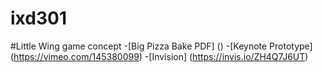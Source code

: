 # ixd301

#Little Wing game concept 
 -[Big Pizza Bake PDF] ()
 -[Keynote Prototype] (https://vimeo.com/145380099)
 -[Invision] (https://invis.io/ZH4Q7J6UT)

